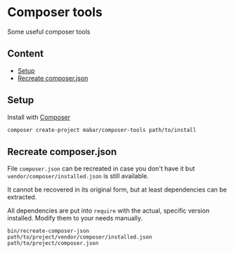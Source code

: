# Composer tools

Some useful composer tools

## Content

- [Setup](#setup)
- [Recreate composer.json](#recreate-composerjson)

## Setup

Install with [Composer](https://getcomposer.org)

```sh
composer create-project mabar/composer-tools path/to/install
```

## Recreate composer.json

File `composer.json` can be recreated in case you don't have it but `vendor/composer/installed.json` is still available.

It cannot be recovered in its original form, but at least dependencies can be extracted.

All dependencies are put into `require` with the actual, specific version installed. Modify them to your needs manually.

`bin/recreate-composer-json path/to/project/vendor/composer/installed.json path/to/project/composer.json`
